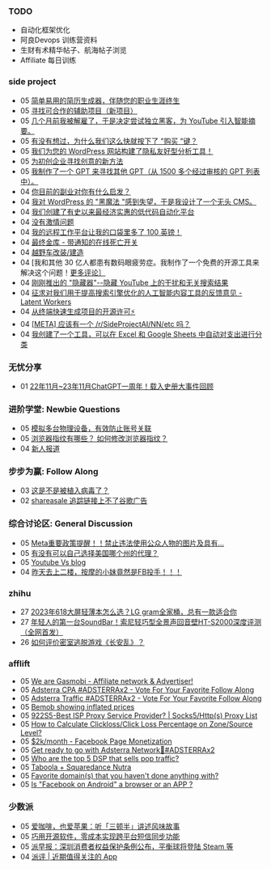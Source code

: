 ### TODO
-  自动化框架优化
-  阿良Devops 训练营资料
-  生财有术精华帖子、航海帖子浏览
-  Affiliate 每日训练

### side project
<!-- sideproject:START -->
-  05 [简单易用的简历生成器，伴随您的职业生涯终生](https://www.reddit.com/r/SideProject/comments/18b5upg/a_dead_simple_resume_builder_that_accompanies/)
-  05 [寻找可合作的辅助项目（新项目）](https://www.reddit.com/r/SideProject/comments/18b1igh/looking_for_a_side_project_to_work_with_new/)
-  05 [几个月前我被解雇了，于是决定尝试独立黑客，为 YouTube 引入智能摘要。](https://www.reddit.com/r/SideProject/comments/18b34o3/i_got_layed_off_a_few_months_ago_and_decided_to/)
-  05 [有没有想过，为什么我们这么快就按下了 &quot;购买 &quot;键？](https://www.reddit.com/r/SideProject/comments/18av4hq/ever_stopped_to_wonder_why_were_so_quick_to_hit/)
-  05 [我们为您的 WordPress 网站构建了隐私友好型分析工具！](https://www.reddit.com/r/SideProject/comments/18asqwp/we_built_a_privacyfriendly_analytics_for_your/)
-  05 [为初创企业寻找创意的新方法](https://www.reddit.com/r/SideProject/comments/18axfdk/a_new_way_to_find_ideas_for_startups/)
-  05 [我制作了一个 GPT 来寻找其他 GPT（从 1500 多个经过审核的 GPT 列表中）。](https://findmeagpt.com/)
-  04 [你目前的副业对你有什么启发？](https://www.reddit.com/r/SideProject/comments/18avykv/whats_your_current_side_project_teaching_you/)
-  04 [我对 WordPress 的 &quot;黑魔法 &quot;感到失望，于是我设计了一个无头 CMS。](https://old.reddit.com/r/SideProject/comments/18avqln/frustrated_with_wordpresss_black_magic_i_crafted/)
-  04 [我们创建了有史以来最经济实惠的低代码自动化平台](https://www.reddit.com/r/SideProject/comments/18aur1j/we_created_the_most_affordable_lowcode_automation/)
-  04 [没有激情问题](https://www.reddit.com/r/SideProject/comments/18aukli/no_passion_problem/)
-  04 [我的远程工作平台让我的口袋里多了 100 英镑！](https://www.reddit.com/r/SideProject/comments/18au5e2/my_remote_work_platform_just_put_100_in_my_pocket/)
-  04 [最终金库 - 带通知的在线死亡开关](https://www.reddit.com/r/SideProject/comments/18atzgk/final_vault_online_deadman_switch_with/)
-  04 [越野车改装/建造](https://old.reddit.com/r/SideProject/comments/18alm1c/atv_conversionbuild/)
-  04 [我和其他 30 亿人都患有数码眼疲劳症。我制作了一个免费的开源工具来解决这个问题！[更多评论］](https://old.reddit.com/r/SideProject/comments/18asjp6/i_and_3_billion_others_suffer_from_digital_eye/)
-  04 [刚刚推出的 &quot;隐藏器&quot;--隐藏 YouTube 上的干扰和无关搜索结果](https://old.reddit.com/r/SideProject/comments/18aqyi9/just_launched_hider_hide_distractions_on_youtube/)
-  04 [征求对我们用于提高搜索引擎优化的人工智能内容工具的反馈意见 - Latent Workers](https://www.reddit.com/r/SideProject/comments/18angsr/seeking_feedback_on_our_ai_content_tool_for_seo/)
-  04 [从终端快速生成项目的开源许可⚡](https://www.reddit.com/r/SideProject/comments/18ao7tl/generate_open_source_license_for_your_projects/)
-  04 [[META] 应该有一个 /r/SideProjectAI/NN/etc 吗？](https://www.reddit.com/r/SideProject/comments/18apvis/meta_should_there_be_a_rsideprojectainnetc/)
-  04 [我创建了一个工具，可以在 Excel 和 Google Sheets 中自动对支出进行分类](https://www.reddit.com/r/SideProject/comments/18aozwt/i_built_a_tool_to_automatically_categorize/)<!-- sideproject:END -->


### 无忧分享
<!-- ruyo:START -->
-  01 [22年11月~23年11月ChatGPT一周年！载入史册大事件回顾](https://51.ruyo.net/18557.html)<!-- ruyo:END -->

### 进阶学堂: Newbie Questions
<!-- advertcn1:START -->
-  05 [模拟多台物理设备，有效防止账号关联](https://www.advertcn.com/thread-113189-1-1.html)
-  05 [浏览器指纹有哪些？ 如何修改浏览器指纹？](https://www.advertcn.com/thread-113183-1-1.html)
-  04 [新人报道](https://www.advertcn.com/thread-113180-1-1.html)<!-- advertcn1:END -->

### 步步为赢: Follow Along
<!-- advertcn2:START -->
-  03 [这是不是被植入病毒了？](https://www.advertcn.com/forum.php?mod=viewthread&tid=113169)
-  02 [shareasale 追踪链接上不了谷歌广告](https://www.advertcn.com/forum.php?mod=viewthread&tid=113167)<!-- advertcn2:END -->

### 综合讨论区: General Discussion
<!-- advertcn3:START -->
-  05 [Meta重要政策提醒！！禁止违法使用公众人物的图片及具有...](https://www.advertcn.com/thread-113190-1-1.html)
-  05 [有没有可以自己选择美国哪个州的代理？](https://www.advertcn.com/thread-113187-1-1.html)
-  05 [Youtube Vs blog](https://www.advertcn.com/thread-113186-1-1.html)
-  04 [昨天去上二楼，按摩的小妹竟然是FB投手！！！](https://www.advertcn.com/thread-113179-1-1.html)<!-- advertcn3:END -->


### zhihu
<!-- zhihu:START -->
-  27 [2023年618大屏轻薄本怎么选？LG gram全家桶，总有一款适合你](http://zhuanlan.zhihu.com/p/632641888?utm_campaign=rss&utm_medium=rss&utm_source=rss&utm_content=title)
-  27 [年轻人的第一台SoundBar！索尼轻巧型全景声回音壁HT-S2000深度评测（全网首发）](http://zhuanlan.zhihu.com/p/630990296?utm_campaign=rss&utm_medium=rss&utm_source=rss&utm_content=title)
-  26 [如何评价密室逃脱游戏《长安乱》？](http://www.zhihu.com/question/563950552/answer/3045961312?utm_campaign=rss&utm_medium=rss&utm_source=rss&utm_content=title)<!-- zhihu:END -->

### afflift
<!-- afflift:START -->
-  05 [We are Gasmobi - Affiliate network &amp; Advertiser!](https://afflift.com/f/threads/we-are-gasmobi-affiliate-network-advertiser.4621/)
-  05 [Adsterra CPA #ADSTERRAx2 - Vote For Your Favorite Follow Along](https://afflift.com/f/threads/adsterra-cpa-adsterrax2-vote-for-your-favorite-follow-along.12190/)
-  05 [Adsterra Traffic #ADSTERRAx2 - Vote For Your Favorite Follow Along](https://afflift.com/f/threads/adsterra-traffic-adsterrax2-vote-for-your-favorite-follow-along.12189/)
-  05 [Bemob showing inflated prices](https://afflift.com/f/threads/bemob-showing-inflated-prices.12192/)
-  05 [922S5-Best ISP Proxy Service Provider? | Socks5/Http&lpar;s&rpar; Proxy List](https://afflift.com/f/threads/922s5-best-isp-proxy-service-provider-socks5-http-s-proxy-list.12117/)
-  05 [How to Calculate Clickloss/Click Loss Percentage on Zone/Source Level?](https://afflift.com/f/threads/how-to-calculate-clickloss-click-loss-percentage-on-zone-source-level.6449/)
-  05 [$2k/month - Facebook Page Monetization](https://afflift.com/f/threads/2k-month-facebook-page-monetization.10637/)
-  05 [Get ready to go with Adsterra Network🚩#ADSTERRAx2](https://afflift.com/f/threads/get-ready-to-go-with-adsterra-network%F0%9F%9A%A9-adsterrax2.11949/)
-  05 [Who are the top 5 DSP that sells pop traffic?](https://afflift.com/f/threads/who-are-the-top-5-dsp-that-sells-pop-traffic.12191/)
-  05 [Taboola + Squaredance Nutra](https://afflift.com/f/threads/taboola-squaredance-nutra.11822/)
-  05 [Favorite domain&lpar;s&rpar; that you haven&#39;t done anything with?](https://afflift.com/f/threads/favorite-domain-s-that-you-havent-done-anything-with.12187/)
-  05 [Is &quot;Facebook on Android&quot; a browser or an APP ?](https://afflift.com/f/threads/is-facebook-on-android-a-browser-or-an-app.12176/)<!-- afflift:END -->

### 少数派
<!-- sspai:START -->
-  05 [爱咖啡，也爱苹果：听「三顿半」讲述风味故事](https://sspai.com/post/84828)
-  05 [巧用开源软件，零成本实现跨平台短信同步功能](https://sspai.com/post/84621)
-  05 [派早报：深圳消费者权益保护条例公布，平衡球将登陆 Steam 等](https://sspai.com/post/84851)
-  04 [派评 | 近期值得关注的 App](https://sspai.com/post/84841)<!-- sspai:END -->
